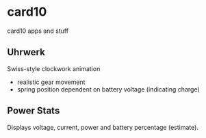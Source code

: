 # card10
card10 apps and stuff

## Uhrwerk
Swiss-style clockwork animation
- realistic gear movement
- spring position dependent on battery voltage (indicating charge)

## Power Stats
Displays voltage, current, power and battery percentage (estimate).

